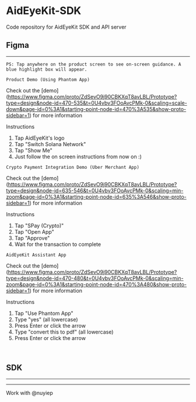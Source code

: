 # **AidEyeKit-SDK**

Code repository for AidEyeKit SDK and API server


## **Figma**
___
`PS: Tap anywhere on the product screen to see on-screen guidance. A blue highlight box will appear.`

`Product Demo (Using Phantom App)`

Check out the [demo] (https://www.figma.com/proto/ZdSevO9j90CBKXqT8avLBL/Prototype?type=design&node-id=470-535&t=0U4vbv3FOoAvcPMk-0&scaling=scale-down&page-id=0%3A1&starting-point-node-id=470%3A535&show-proto-sidebar=1) for more information

Instructions
1. Tap AidEyeKit's logo
2. Tap "Switch Solana Network"
3. Tap "Show Me"
4. Just follow the on screen instructions from now on :)

`Crypto Payment Integration Demo (Uber Merchant App)`

Check out the [demo] (https://www.figma.com/proto/ZdSevO9j90CBKXqT8avLBL/Prototype?type=design&node-id=635-546&t=0U4vbv3FOoAvcPMk-0&scaling=min-zoom&page-id=0%3A1&starting-point-node-id=635%3A546&show-proto-sidebar=1) for more information

Instructions
1. Tap "SPay (Crypto)"
2. Tap "Open App"
3. Tap "Approve"
4. Wait for the transaction to complete

`AidEyeKit Assistant App`

Check out the [demo] (https://www.figma.com/proto/ZdSevO9j90CBKXqT8avLBL/Prototype?type=design&node-id=470-480&t=0U4vbv3FOoAvcPMk-0&scaling=min-zoom&page-id=0%3A1&starting-point-node-id=470%3A480&show-proto-sidebar=1) for more information

Instructions
1. Tap "Use Phantom App"
2. Type "yes" (all lowercase)
3. Press Enter or click the arrow
4. Type "convert this to pdf" (all lowercase)
5. Press Enter or click the arrow

<br>

## **SDK**
___


___
Work with @nuyiep
